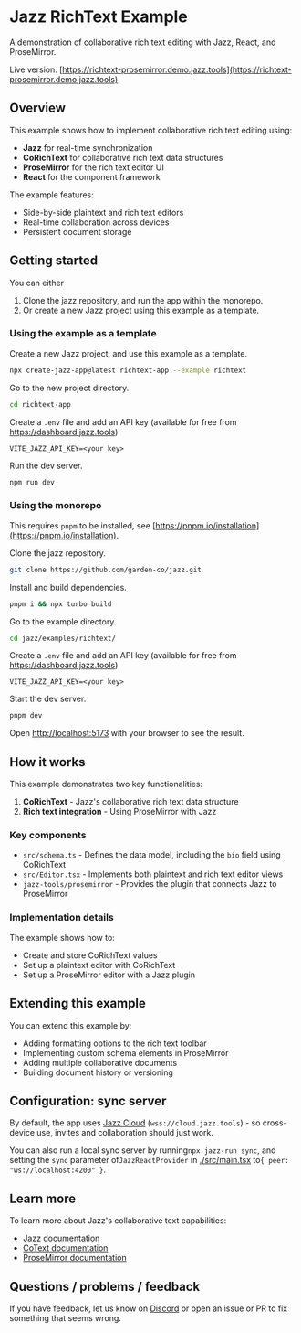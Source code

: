 # Jazz RichText Example

A demonstration of collaborative rich text editing with Jazz, React, and ProseMirror.

Live version: [https://richtext-prosemirror.demo.jazz.tools](https://richtext-prosemirror.demo.jazz.tools)

## Overview

This example shows how to implement collaborative rich text editing using:

- **Jazz** for real-time synchronization
- **CoRichText** for collaborative rich text data structures
- **ProseMirror** for the rich text editor UI
- **React** for the component framework

The example features:

- Side-by-side plaintext and rich text editors
- Real-time collaboration across devices
- Persistent document storage
## Getting started

You can either
1. Clone the jazz repository, and run the app within the monorepo.
2. Or create a new Jazz project using this example as a template.


### Using the example as a template

Create a new Jazz project, and use this example as a template.
```bash
npx create-jazz-app@latest richtext-app --example richtext
```

Go to the new project directory.
```bash
cd richtext-app
```

Create a `.env` file and add an API key (available for free from https://dashboard.jazz.tools)
```
VITE_JAZZ_API_KEY=<your key>
```

Run the dev server.
```bash
npm run dev
```

### Using the monorepo

This requires `pnpm` to be installed, see [https://pnpm.io/installation](https://pnpm.io/installation).

Clone the jazz repository.
```bash
git clone https://github.com/garden-co/jazz.git
```

Install and build dependencies.
```bash
pnpm i && npx turbo build
```

Go to the example directory.
```bash
cd jazz/examples/richtext/
```

Create a `.env` file and add an API key (available for free from https://dashboard.jazz.tools)
```
VITE_JAZZ_API_KEY=<your key>
```

Start the dev server.
```bash
pnpm dev
```

Open [http://localhost:5173](http://localhost:5173) with your browser to see the result.

## How it works

This example demonstrates two key functionalities:

1. **CoRichText** - Jazz's collaborative rich text data structure
2. **Rich text integration** - Using ProseMirror with Jazz

### Key components

- `src/schema.ts` - Defines the data model, including the `bio` field using CoRichText
- `src/Editor.tsx` - Implements both plaintext and rich text editor views
- `jazz-tools/prosemirror` - Provides the plugin that connects Jazz to ProseMirror

### Implementation details

The example shows how to:

- Create and store CoRichText values
- Set up a plaintext editor with CoRichText
- Set up a ProseMirror editor with a Jazz plugin

## Extending this example

You can extend this example by:

- Adding formatting options to the rich text toolbar
- Implementing custom schema elements in ProseMirror
- Adding multiple collaborative documents
- Building document history or versioning

## Configuration: sync server

By default, the app uses [Jazz Cloud](https://jazz.tools/cloud) (`wss://cloud.jazz.tools`) - so cross-device use, invites and collaboration should just work.

You can also run a local sync server by running`npx jazz-run sync`, and setting the `sync` parameter of`JazzReactProvider` in [./src/main.tsx](./src/main.tsx) to`{ peer: "ws://localhost:4200" }`.

## Learn more

To learn more about Jazz's collaborative text capabilities:

- [Jazz documentation](https://jazz.tools/docs)
- [CoText documentation](https://jazz.tools/docs/using-covalues/cotext)
- [ProseMirror documentation](https://prosemirror.net/docs/)

## Questions / problems / feedback

If you have feedback, let us know on [Discord](https://discord.gg/utDMjHYg42) or open an issue or PR to fix something that seems wrong.
